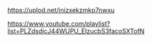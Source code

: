 https://uplod.net/jnizxekzmkp7nwxu

https://www.youtube.com/playlist?list=PLZdsdjcJ44WUPU_EIzucbS3facoSXTofN

